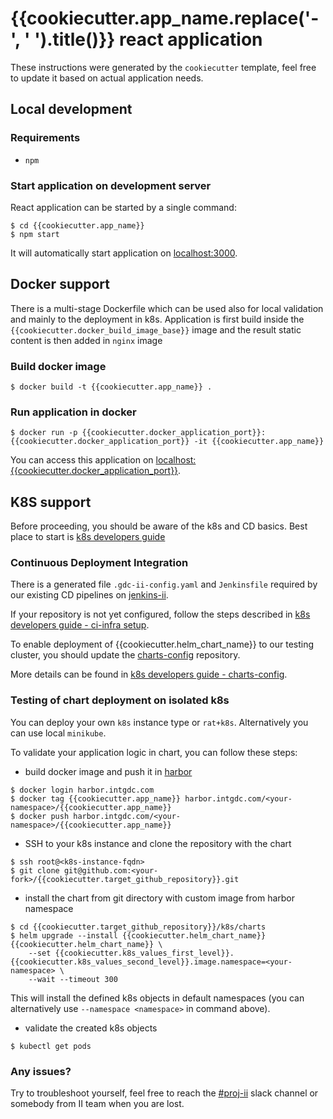 # {{cookiecutter.app_name.replace('-', ' ').title()}} react application

These instructions were generated by the `cookiecutter` template, feel free to update it based on actual application needs.

## Local development

### Requirements
 * `npm`

### Start application on development server
React application can be started by a single command:
```
$ cd {{cookiecutter.app_name}}
$ npm start
```
It will automatically start application on [localhost:3000](http://localhost:3000).

## Docker support
There is a multi-stage Dockerfile which can be used also for local validation
and mainly to the deployment in k8s.
Application is first build inside the `{{cookiecutter.docker_build_image_base}}` image
and the result static content is then added in `nginx` image

### Build docker image
```
$ docker build -t {{cookiecutter.app_name}} .
```

### Run application in docker
```
$ docker run -p {{cookiecutter.docker_application_port}}:{{cookiecutter.docker_application_port}} -it {{cookiecutter.app_name}}
```
You can access this application on [localhost:{{cookiecutter.docker_application_port}}](http://localhost:{{cookiecutter.docker_application_port}}).

## K8S support

Before proceeding, you should be aware of the k8s and CD basics.
Best place to start is [k8s developers guide](https://confluence.intgdc.com/display/plat/Kubernetes+Developers+Guideline)

### Continuous Deployment Integration
There is a generated file `.gdc-ii-config.yaml` and `Jenkinsfile` required
by our existing CD pipelines on [jenkins-ii](https://jenkins-ii.intgdc.com/).

If your repository is not yet configured, follow the steps described in
[k8s developers guide - ci-infra setup](https://confluence.intgdc.com/display/plat/Kubernetes+Developers+Guideline#KubernetesDevelopersGuideline-Step5-Definepipelinesinci-infrarepository).

To enable deployment of {{cookiecutter.helm_chart_name}} to our testing cluster,
you should update the [charts-config](https://github.com/gooddata/charts-config) repository.

More details can be found in [k8s developers guide - charts-config](https://confluence.intgdc.com/display/plat/Kubernetes+Developers+Guideline#KubernetesDevelopersGuideline-Step6-Defineserviceconfigurationincharts-configrepository).

### Testing of chart deployment on isolated k8s
You can deploy your own `k8s` instance type or `rat+k8s`. Alternatively you can
use local `minikube`.

To validate your application logic in chart, you can follow these steps:
 * build docker image and push it in [harbor](https://confluence.intgdc.com/display/plat/Kubernetes+Developers+Guideline#KubernetesDevelopersGuideline-DockerregistryforK8S)
```
$ docker login harbor.intgdc.com
$ docker tag {{cookiecutter.app_name}} harbor.intgdc.com/<your-namespace>/{{cookiecutter.app_name}}
$ docker push harbor.intgdc.com/<your-namespace>/{{cookiecutter.app_name}}
```
 * SSH to your k8s instance and clone the repository with the chart
```
$ ssh root@<k8s-instance-fqdn>
$ git clone git@github.com:<your-fork>/{{cookiecutter.target_github_repository}}.git
```
 * install the chart from git directory with custom image from harbor namespace
```
$ cd {{cookiecutter.target_github_repository}}/k8s/charts
$ helm upgrade --install {{cookiecutter.helm_chart_name}} {{cookiecutter.helm_chart_name}} \
    --set {{cookiecutter.k8s_values_first_level}}.{{cookiecutter.k8s_values_second_level}}.image.namespace=<your-namespace> \
    --wait --timeout 300
```
This will install the defined k8s objects in default namespaces (you can alternatively use
`--namespace <namespace>` in command above).
 * validate the created k8s objects
```
$ kubectl get pods
```

### Any issues?
Try to troubleshoot yourself, feel free to reach the [#proj-ii](https://app.slack.com/client/T02G0PHRH/C4JFVCW2V) slack channel or somebody
from II team when you are lost.
